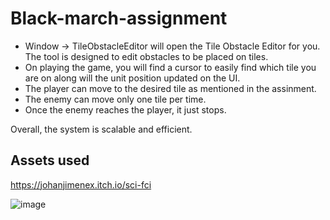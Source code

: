# Black-march-assignment

- Window -> TileObstacleEditor will open the Tile Obstacle Editor for you. The tool is designed to edit obstacles to be placed on tiles.
- On playing the game, you will find a cursor to easily find which tile you are on along will the unit position updated on the UI.
- The player can move to the desired tile as mentioned in the assinment.
- The enemy can move only one tile per time.
- Once the enemy reaches the player, it just stops.

Overall, the system is scalable and efficient.

## Assets used
https://johanjimenex.itch.io/sci-fci

![image](https://github.com/user-attachments/assets/7b3b0994-d113-4cd7-80ea-07526bad132b)
